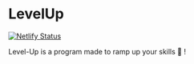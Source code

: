 # LevelUp

[![Netlify Status](https://api.netlify.com/api/v1/badges/cf788c17-9fb0-488e-a701-bf05cf46fd22/deploy-status)](https://app.netlify.com/sites/gumgum-levelup/deploys)

Level-Up is a program made to ramp up your skills :muscle: !
